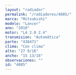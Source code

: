 ```yaml
---
layout: "radiador"
permalink: "/radiadores/4085/"
marca: "Mitsubishi"
modelo: "Lancer"
ano: "2010"
motor: "L4 2.0 2.4"
transmision: "Automática"
parte: "438471"
clima: "Con clima"
alto: "27 9/16"
ancho: "15 13/16"
observaciones: ""
id: "4085"
---
```


